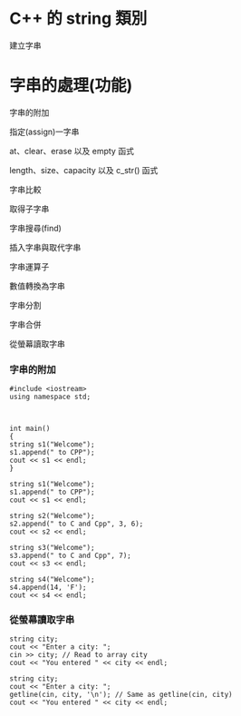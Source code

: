 # C++ 的 string 類別

建立字串

# 字串的處理(功能)

字串的附加

指定(assign)一字串

at、clear、erase 以及 empty 函式

length、size、capacity 以及 c_str() 函式

字串比較

取得子字串

字串搜尋(find)

插入字串與取代字串

字串運算子

數值轉換為字串

字串分割

字串合併

從螢幕讀取字串

### 字串的附加
```
#include <iostream>
using namespace std;



int main()
{
string s1("Welcome");
s1.append(" to CPP"); 
cout << s1 << endl; 
}
```
```
string s1("Welcome");
s1.append(" to CPP"); 
cout << s1 << endl; 
```
```
string s2("Welcome");
s2.append(" to C and Cpp", 3, 6); 
cout << s2 << endl;
```
```
string s3("Welcome");
s3.append(" to C and Cpp", 7); 
cout << s3 << endl; 
```
```
string s4("Welcome"); 
s4.append(14, 'F'); 
cout << s4 << endl; 
```
### 從螢幕讀取字串
```
string city;
cout << "Enter a city: ";
cin >> city; // Read to array city
cout << "You entered " << city << endl;

```

```
string city;
cout << "Enter a city: ";
getline(cin, city, '\n'); // Same as getline(cin, city)
cout << "You entered " << city << endl;

```


```

```


```

```
